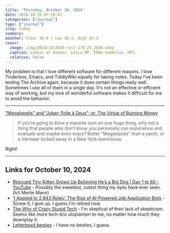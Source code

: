 ```yaml
---
title: 'Thursday, October 10, 2024'
date: 2024-10-10 07:10:47
categories: ["Journal"]
tags: ["journal"]
slug: today
summary: 
weather: Clear 39.9 | Low 38.3, High 67.3
cover: 
  image: /img/2024/10/2024-roll-179_23_2048.webp
  caption: Ladies at dinner. Leica MP. 50mm Summilux. HP5.
  relative: false
---
```


My problem is that I love different software for different reasons. I love Tinderbox, Emacs, and TiddlyWiki equally for taking notes. Today I've been testing The Archive again, because it does certain things really well. Sometimes I use all of them in a single day. It's not an effective or efficient way of working, but my love of wonderful software makes it difficult for me to avoid the behavior.

----

["Megalopolis" and "Joker: Folie à Deux"; or, The Virtue of Burning Money](https://www.rogerebert.com/features/megalopolis-and-joker-folie-a-deux-or-the-virtue-of-burning-money)
> If you’re going to blow a massive sum on one huge thing, why not a thing that people who don’t know you personally can experience and evaluate and maybe even enjoy? Better “Megalopolis” than a yacht, or a Vermeer locked away in a New York townhouse.

Right!

----

## Links for October 10, 2024

- [Rescued Tiny Kitten Grows Up Believing He’s a Big Dog | Day 1 to 60 - YouTube](https://www.youtube.com/watch?v=6hlW0W03_pA) - Possibly the sweetest, cutest thing my eyes have ever seen. (h/t Merlin Mann)
- [‘I Applied to 2,843 Roles’: The Rise of AI-Powered Job Application Bots](https://www.404media.co/i-applied-to-2-843-roles-the-rise-of-ai-powered-job-application-bots/) - Screw it, I give up. I guess I'm retired now.
- [The Why of Crazy Stupid Tech](https://crazystupidtech.com/archive/the-why-of-crazy-stupid-tech/) - I'm skeptical of their lack of skepticism. Seems like more tech-bro utopianism to me, no matter how much they downplay it.
- [Letterboxd besties](https://letterboxd-besties.glitch.me/) - I have no besties, I guess.
